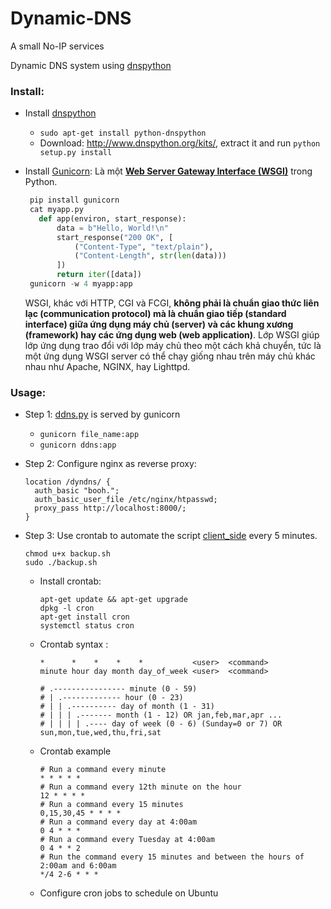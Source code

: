 # Dynamic-DNS
A small No-IP services

Dynamic DNS system using [dnspython](http://www.dnspython.org/)

### Install: 
+ Install [dnspython](http://www.dnspython.org/)
  + `sudo apt-get install python-dnspython` 
  + Download: http://www.dnspython.org/kits/, extract it and run `python setup.py install`
+ Install [Gunicorn](https://gunicorn.org/): Là một **[Web Server Gateway Interface (WSGI)](https://en.wikipedia.org/wiki/Web_Server_Gateway_Interface)** trong Python. 
 
   ```py
    pip install gunicorn
    cat myapp.py
      def app(environ, start_response):
          data = b"Hello, World!\n"
          start_response("200 OK", [
              ("Content-Type", "text/plain"),
              ("Content-Length", str(len(data)))
          ])
          return iter([data])
    gunicorn -w 4 myapp:app
    ```

  WSGI, khác với HTTP, CGI và FCGI, **không phải là chuẩn giao thức liên lạc (communication protocol) mà là chuẩn giao tiếp (standard interface) giữa ứng dụng máy chủ (server) và các khung xương (framework) hay các ứng dụng web (web application)**. Lớp WSGI giúp lớp ứng dụng trao đổi với lớp máy chủ theo một cách khả chuyển, tức là một ứng dụng WSGI server có thể chạy giống nhau trên máy chủ khác nhau như Apache, NGINX, hay Lighttpd.
### Usage:
+ Step 1: [ddns.py](/ddns.py) is served by gunicorn
  + `gunicorn file_name:app`
  + `gunicorn ddns:app`
+ Step 2: Configure nginx as reverse proxy:
  
  ```
  location /dyndns/ {
    auth_basic "booh.";
    auth_basic_user_file /etc/nginx/htpasswd;
    proxy_pass http://localhost:8000/;
  }
  ```
+ Step 3: Use crontab to automate the script [client_side](/client_side.sh) every 5 minutes.

  ```
  chmod u+x backup.sh
  sudo ./backup.sh
  ```
  
  + Install crontab: 
  
    ```
    apt-get update && apt-get upgrade
    dpkg -l cron
    apt-get install cron
    systemctl status cron
    ```
  
  + Crontab syntax : 
  
    ```
    *      *    *    *    *           <user>  <command>
    minute hour day month day_of_week <user>  <command>
    
    # .---------------- minute (0 - 59)
    # | .------------- hour (0 - 23)
    # | | .---------- day of month (1 - 31)
    # | | | .------- month (1 - 12) OR jan,feb,mar,apr ...
    # | | | | .---- day of week (0 - 6) (Sunday=0 or 7) OR sun,mon,tue,wed,thu,fri,sat

    ```
  + Crontab example
    
    ```
    # Run a command every minute
    * * * * * 
    # Run a command every 12th minute on the hour
    12 * * * *
    # Run a command every 15 minutes
    0,15,30,45 * * * *
    # Run a command every day at 4:00am
    0 4 * * *
    # Run a command every Tuesday at 4:00am
    0 4 * * 2
    # Run the command every 15 minutes and between the hours of 2:00am and 6:00am
    */4 2-6 * * *

    ```
  + Configure cron jobs to schedule on Ubuntu
